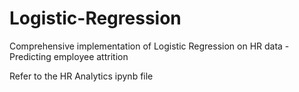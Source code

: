 # Logistic-Regression
Comprehensive implementation of Logistic Regression on HR data -  Predicting employee attrition

Refer to the HR Analytics ipynb file 
